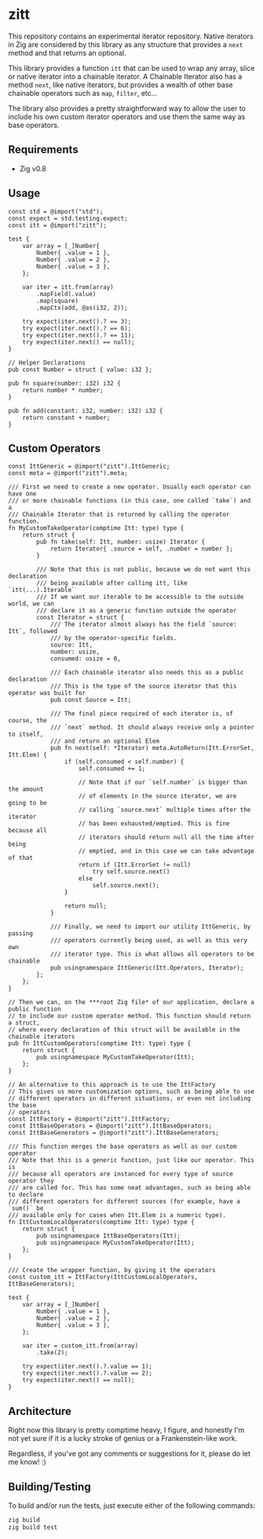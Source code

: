 # zitt
This repository contains an experimental iterator repository. Native iterators 
in Zig are considered by this library as any structure that provides a `next` 
method and that returns an optional.

This library provides a function `itt` that can be used to wrap any array, 
slice or native iterator into a chainable iterator. A Chainable Iterator also
has a method `next`, like native iterators, but provides a wealth of other base 
chainable operators such as `map`, `filter`, etc...

The library also provides a pretty straightforward way to allow the user to
include his own custom iterator operators and use them the same way as base
operators.

## Requirements
 - Zig v0.8

## Usage
```zig
const std = @import("std");
const expect = std.testing.expect;
const itt = @import("zitt");

test {
    var array = [_]Number{
        Number{ .value = 1 },
        Number{ .value = 2 },
        Number{ .value = 3 },
    };

    var iter = itt.from(array)
        .mapField(.value)
        .map(square)
        .mapCtx(add, @as(i32, 2));

    try expect(iter.next().? == 3);
    try expect(iter.next().? == 6);
    try expect(iter.next().? == 11);
    try expect(iter.next() == null);
}

// Helper Declarations
pub const Number = struct { value: i32 };

pub fn square(number: i32) i32 {
    return number * number;
}

pub fn add(constant: i32, number: i32) i32 {
    return constant + number;
}
```

## Custom Operators
```zig
const IttGeneric = @import("zitt").IttGeneric;
const meta = @import("zitt").meta;

/// First we need to create a new operator. Usually each operator can have one
/// or more chainable functions (in this case, one called `take`) and a 
/// Chainable Iterator that is returned by calling the operator function.
fn MyCustomTakeOperator(comptime Itt: type) type {
    return struct {
        pub fn take(self: Itt, number: usize) Iterator {
            return Iterator{ .source = self, .number = number };
        }

        /// Note that this is not public, because we do not want this declaration
        /// being available after calling itt, like `itt(...).Iterable`
        /// If we want our iterable to be accessible to the outside world, we can
        /// declare it as a generic function outside the operator
        const Iterator = struct {
            /// The iterator almost always has the field `source: Itt`, followed
            /// by the operator-specific fields.
            source: Itt,
            number: usize,
            consumed: usize = 0,

            /// Each chainable iterator also needs this as a public declaration
            /// This is the type of the source iterator that this operator was built for
            pub const Source = Itt;

            /// The final piece required of each iterator is, of course, the
            /// `next` method. It should always receive only a pointer to itself,
            /// and return an optional Elem
            pub fn next(self: *Iterator) meta.AutoReturn(Itt.ErrorSet, Itt.Elem) {
                if (self.consumed < self.number) {
                    self.consumed += 1;

                    // Note that if our `self.number` is bigger than the amount
                    // of elements in the source iterator, we are going to be
                    // calling `source.next` multiple times after the iterator
                    // has been exhausted/emptied. This is fine because all
                    // iterators should return null all the time after being
                    // emptied, and in this case we can take advantage of that
                    return if (Itt.ErrorSet != null)
                        try self.source.next()
                    else
                        self.source.next();
                }

                return null;
            }

            /// Finally, we need to import our utility IttGeneric, by passing
            /// operators currently being used, as well as this very own
            /// iterator type. This is what allows all operators to be chainable
            pub usingnamespace IttGeneric(Itt.Operators, Iterator);
        };
    };
}

// Then we can, on the ***root Zig file* of our application, declare a public function
// to include our custom operator method. This function should return a struct,
// where every declaration of this struct will be available in the chainable iterators
pub fn IttCustomOperators(comptime Itt: type) type {
    return struct {
        pub usingnamespace MyCustomTakeOperator(Itt);
    };
}

// An alternative to this approach is to use the IttFactory
// This gives us more customization options, such as being able to use
// different operators in different situations, or even not including the base
// operators
const IttFactory = @import("zitt").IttFactory;
const IttBaseOperators = @import("zitt").IttBaseOperators;
const IttBaseGenerators = @import("zitt").IttBaseGenerators;

/// This function merges the base operators as well as our custom operator
/// Note that this is a generic function, just like our operator. This is 
/// because all operators are instanced for every type of source operator they
/// are called for. This has some neat advantages, such as being able to declare
/// different operators for different sources (for example, have a `sum()` be
/// available only for cases when Itt.Elem is a numeric type).
fn IttCustomLocalOperators(comptime Itt: type) type {
    return struct {
        pub usingnamespace IttBaseOperators(Itt);
        pub usingnamespace MyCustomTakeOperator(Itt);
    };
}

/// Create the wrapper function, by giving it the operators
const custom_itt = IttFactory(IttCustomLocalOperators, IttBaseGenerators);

test {
    var array = [_]Number{
        Number{ .value = 1 },
        Number{ .value = 2 },
        Number{ .value = 3 },
    };

    var iter = custom_itt.from(array)
        .take(2);

    try expect(iter.next().?.value == 1);
    try expect(iter.next().?.value == 2);
    try expect(iter.next() == null);
}
```

## Architecture
Right now this library is pretty comptime heavy, I figure, and honestly I'm not 
yet sure if it is a lucky stroke of genius or a Frankenstein-like work.

Regardless, if you've got any comments or suggestions for it, please do
let me know! :)

## Building/Testing
To build and/or run the tests, just execute either of the following commands:
```bash
zig build
zig build test
```